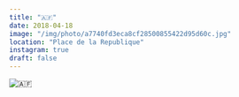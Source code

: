 ```yaml
---
title: "🇦🇫"
date: 2018-04-18
image: "/img/photo/a7740fd3eca8cf28500855422d95d60c.jpg"
location: "Place de la Republique"
instagram: true
draft: false
---
```


![🇦🇫](/img/photo/a7740fd3eca8cf28500855422d95d60c.jpg)
